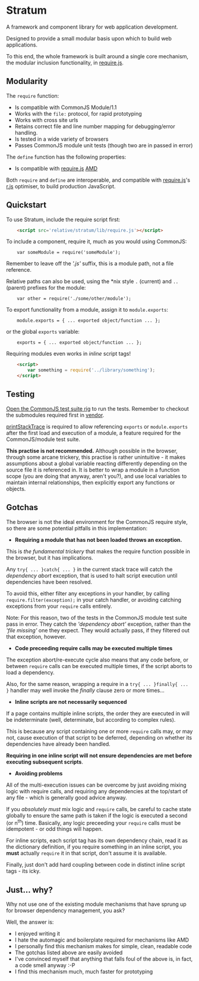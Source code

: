 # Stratum

A framework and component library for web application development.

Designed to provide a small modular basis upon which to build web applications.

To this end, the whole framework is built around a single core mechanism, the
modular inclusion functionality, in [require.js](./lib/require.js).

## Modularity

The `require` function:
* Is compatible with CommonJS Module/1.1
* Works with the `file:` protocol, for rapid prototyping
* Works with cross site urls
* Retains correct file and line number mapping for debugging/error handling.
* Is tested in a wide variety of browsers
* Passes CommonJS module unit tests (though two are in passed in error)

The `define` function has the following properties:
* Is compatible with [require.js](http://requirejs.org)
[AMD](http://requirejs.org/docs/whyamd.html)

Both `require` and `define` are interoperable, and compatible with
[require.js](http://requirejs.org)'s [r.js](https://github.com/jrburke/r.js)
optimiser, to build production JavaScript.

## Quickstart

To use Stratum, include the require script first:

``` HTML
	<script src='relative/stratum/lib/require.js'></script>
```


To include a component, require it, much as you would using CommonJS:

``` JS
	var someModule = require('someModule');
```

Remember to leave off the *'.js'* suffix, this is a module path, not a file
reference.


Relative paths can also be used, using the *nix style `.` (current) and `..`
(parent) prefixes for the module:

``` JS
	var other = require('./some/other/module');
```


To export functionality from a module, assign it to `module.exports`:

``` JS
	module.exports = { ... exported object/function ... };
```


or the global `exports` variable:

``` JS
	exports = { ... exported object/function ... };
```

Requiring modules even works in *inline* script tags!

``` HTML
	<script>
		var something = require('../library/something');
	</script>
```


## Testing

[Open the CommonJS test suite rig](./test/require/commonjs/index.html) to run
the tests. Remember to checkout the submodules required first in
[vendor](./vendor).

[printStackTrace](https://github.com/stacktracejs/stacktrace.js) is required to
allow referencing `exports` or `module.exports` after the first load and
execution of a module, a feature required for the CommonJS/module test suite.

**This practise is not recommended.**
Although possible in the browser, through some arcane trickery, this practise is
rather unintuitive - it makes assumptions about a global variable reacting
differently depending on the source file it is referenced in.  It is better to
wrap a module in a function scope (you are doing that anyway, aren't you?), and
use local variables to maintain internal relationships, then explicitly export
any functions or objects.


## Gotchas

The browser is not the ideal environment for the CommonJS require style, so
there are some potential pitfalls in this implementation:

- **Requiring a module that has not been loaded throws an exception.**

This is *the fundamental trickery* that makes the require function possible in
the browser, but it has implications.

Any `try{ ... }catch{ ... }` in the current stack trace will catch the
*dependency abort* exception, that is used to halt script execution until
dependencies have been resolved.

To avoid this, either filter any exceptions in your handler, by calling
`require.filter(exception);` in your catch handler, or avoiding catching
exceptions from your `require` calls entirely.

Note: For this reason, two of the tests in the CommonJS module test suite pass
in error.  They catch the *'dependency abort'* exception, rather than the *'file
missing'* one they expect.  They would actually pass, if they filtered out that
exception, however.

- **Code preceeding require calls may be executed multiple times**

The exception abort/re-execute cycle also means that any code before, or between
`require` calls can be executed multiple times, if the script aborts to load a
dependency.

Also, for the same reason, wrapping a require in a `try{ ... }finally{ ... }`
handler may well invoke the *finally* clause zero or more times...

- **Inline scripts are not necessarily sequenced**

If a page contains multiple inline scripts, the order they are executed in will
be indeterminate (well, determinate, but according to complex rules).

This is because any script containing one or more `require` calls may, or may
not, cause execution of that script to be deferred, depending on whether its
dependencies have already been handled.

**Requiring in one inline script will not ensure dependencies are
met before executing subsequent scripts**.

- **Avoiding problems**

All of the multi-execution issues can be overcome by just avoiding mixing logic
with require calls, and requiring any dependencies at the top/start of any
file - which is generally good advice anyway.

If you *absolutely must* mix logic and `require` calls, be careful to cache state
globally to ensure the same path is taken if the logic is executed a second
(or n<sup>th</sup>) time.  Basically, any logic preceeding your `require` calls
must be idempotent - or odd things will happen.

For inline scripts, each script tag has its own dependency chain, read it as the
dictionary definition, if you require something in an inline script, you
**must** actually `require` it in that script, don't assume it is available.

Finally, just don't add hard coupling between code in distinct inline script
tags - its icky.


## Just... why?

Why not use one of the existing module mechanisms that have sprung up for
browser dependency management, you ask?

Well, the answer is:

* I enjoyed writing it
* I hate the automagic and boilerplate required for mechanisms like AMD
* I personally find this mechanism makes for simple, clean, readable code
* The gotchas listed above are easily avoided
* I've convinced myself that anything that falls foul of the above is, in fact,
a code smell anyway :-P
* I find this mechanism much, much faster for prototyping
